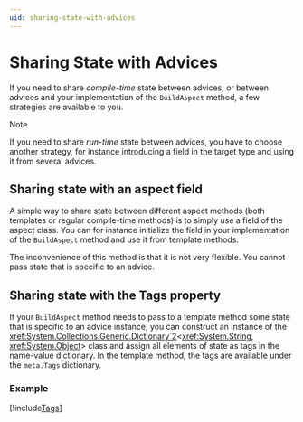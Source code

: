 ```yaml
---
uid: sharing-state-with-advices
---
```


# Sharing State with Advices

If you need to share _compile-time_ state between advices, or between advices and your implementation of the `BuildAspect` method, a few strategies are available to you.

> [!NOTE]
> If you need to share _run-time_ state between advices, you have to choose another strategy, for instance introducing a field in the target type and using it from several advices.

## Sharing state with an aspect field

A simple way to share state between different aspect methods (both templates or regular compile-time methods) is to simply use a field of the aspect class. You can for instance initialize the field in your implementation of the `BuildAspect` method and use it from template methods.

The inconvenience of this method is that it is not very flexible. You cannot pass state that is specific to an advice.

## Sharing state with the Tags property

If your `BuildAspect` method needs to pass to a template method some state that is specific to an advice instance, you can construct an instance of the <xref:System.Collections.Generic.Dictionary`2><<xref:System.String>, <xref:System.Object>> class and assign all elements of state as tags in the name-value dictionary. In the template method, the tags are available under the `meta.Tags` dictionary.

### Example

[!include[Tags](../../../code/Caravela.Documentation.SampleCode.AspectFramework/Tags.cs)]
